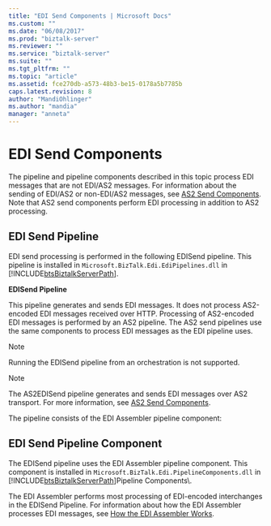 ```yaml
---
title: "EDI Send Components | Microsoft Docs"
ms.custom: ""
ms.date: "06/08/2017"
ms.prod: "biztalk-server"
ms.reviewer: ""
ms.service: "biztalk-server"
ms.suite: ""
ms.tgt_pltfrm: ""
ms.topic: "article"
ms.assetid: fce270db-a573-48b3-be15-0178a5b7785b
caps.latest.revision: 8
author: "MandiOhlinger"
ms.author: "mandia"
manager: "anneta"
---
```

# EDI Send Components
The pipeline and pipeline components described in this topic process EDI messages that are not EDI/AS2 messages. For information about the sending of EDI/AS2 or non-EDI/AS2 messages, see [AS2 Send Components](../core/as2-send-components.md). Note that AS2 send components perform EDI processing in addition to AS2 processing.  
  
## EDI Send Pipeline  
 EDI send processing is performed in the following EDISend pipeline. This pipeline is installed in `Microsoft.BizTalk.Edi.EdiPipelines.dll` in [!INCLUDE[btsBiztalkServerPath](../includes/btsbiztalkserverpath-md.md)].  
  
 **EDISend Pipeline**  
  
 This pipeline generates and sends EDI messages. It does not process AS2-encoded EDI messages received over HTTP. Processing of AS2-encoded EDI messages is performed by an AS2 pipeline. The AS2 send pipelines use the same components to process EDI messages as the EDI pipeline uses.  
  
> [!NOTE]
>  Running the EDISend pipeline from an orchestration is not supported.  
  
> [!NOTE]
>  The AS2EDISend pipeline generates and sends EDI messages over AS2 transport. For more information, see [AS2 Send Components](../core/as2-send-components.md).  
  
 The pipeline consists of the EDI Assembler pipeline component:  
  
## EDI Send Pipeline Component  
 The EDISend pipeline uses the EDI Assembler pipeline component. This component is installed in `Microsoft.BizTalk.Edi.PipelineComponents.dll` in [!INCLUDE[btsBiztalkServerPath](../includes/btsbiztalkserverpath-md.md)]Pipeline Components\\.  
  
 The EDI Assembler performs most processing of EDI-encoded interchanges in the EDISend Pipeline. For information about how the EDI Assembler processes EDI messages, see [How the EDI Assembler Works](../core/how-the-edi-assembler-works.md).